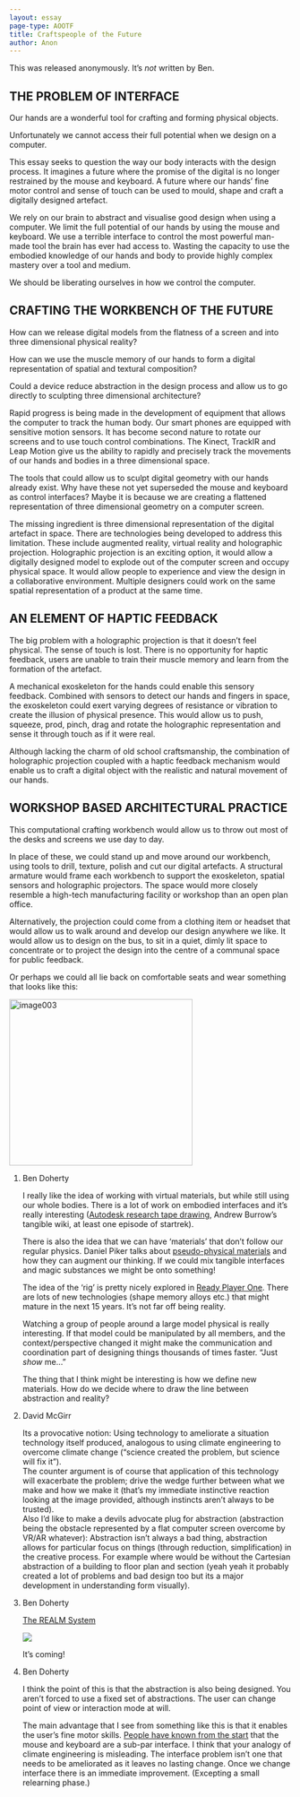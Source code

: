 ```yaml
---
layout: essay
page-type: AOOTF
title: Craftspeople of the Future
author: Anon
---
```


<p class="editor">This was released anonymously. It’s <em>not</em> written by Ben.</p>
<h2>THE PROBLEM OF INTERFACE</h2>
<p>Our hands are a wonderful tool for crafting and forming physical objects.</p>
<p>Unfortunately we cannot access their full potential when we design on a computer.</p>
<p>This essay seeks to question the way our body interacts with the design process. It imagines a future where the promise of the digital is no longer restrained by the mouse and keyboard. A future where our hands’ fine motor control and sense of touch can be used to mould, shape and craft a digitally designed artefact.</p>
<p>We rely on our brain to abstract and visualise good design when using a computer. We limit the full potential of our hands by using the mouse and keyboard. We use a terrible interface to control the most powerful man-made tool the brain has ever had access to. Wasting the capacity to use the embodied knowledge of our hands and body to provide highly complex mastery over a tool and medium.</p>
<p>We should be liberating ourselves in how we control the computer.</p>
<h2>CRAFTING THE WORKBENCH OF THE FUTURE</h2>
<p>How can we release digital models from the flatness of a screen and into three dimensional physical reality?</p>
<p>How can we use the muscle memory of our hands to form a digital representation of spatial and textural composition?</p>
<p>Could a device reduce abstraction in the design process and allow us to go directly to sculpting three dimensional architecture?</p>
<p>Rapid progress is being made in the development of equipment that allows the computer to track the human body. Our smart phones are equipped with sensitive motion sensors. It has become second nature to rotate our screens and to use touch control combinations. The Kinect, TrackIR and Leap Motion give us the ability to rapidly and precisely track the movements of our hands and bodies in a three dimensional space.</p>
<p>The tools that could allow us to sculpt digital geometry with our hands already exist. Why have these not yet superseded the mouse and keyboard as control interfaces? Maybe it is because we are creating a flattened representation of three dimensional geometry on a computer screen.</p>
<p>The missing ingredient is three dimensional representation of the digital artefact in space. There are technologies being developed to address this limitation. These include augmented reality, virtual reality and holographic projection. Holographic projection is an exciting option, it would allow a digitally designed model to explode out of the computer screen and occupy physical space. It would allow people to experience and view the design in a collaborative environment. Multiple designers could work on the same spatial representation of a product at the same time.</p>
<h2>AN ELEMENT OF HAPTIC FEEDBACK</h2>
<p>The big problem with a holographic projection is that it doesn’t feel physical. The sense of touch is lost. There is no opportunity for haptic feedback, users are unable to train their muscle memory and learn from the formation of the artefact.</p>
<p>A mechanical exoskeleton for the hands could enable this sensory feedback. Combined with sensors to detect our hands and fingers in space, the exoskeleton could exert varying degrees of resistance or vibration to create the illusion of physical presence. This would allow us to push, squeeze, prod, pinch, drag and rotate the holographic representation and sense it through touch as if it were real.</p>
<p>Although lacking the charm of old school craftsmanship, the combination of holographic projection coupled with a haptic feedback mechanism would enable us to craft a digital object with the realistic and natural movement of our hands.</p>
<h2>WORKSHOP BASED ARCHITECTURAL PRACTICE</h2>
<p>This computational crafting workbench would allow us to throw out most of the desks and screens we use day to day.</p>
<p>In place of these, we could stand up and move around our workbench, using tools to drill, texture, polish and cut our digital artefacts. A structural armature would frame each workbench to support the exoskeleton, spatial sensors and holographic projectors. The space would more closely resemble a high-tech manufacturing facility or workshop than an open plan office.</p>
<p>Alternatively, the projection could come from a clothing item or headset that would allow us to walk around and develop our design anywhere we like. It would allow us to design on the bus, to sit in a quiet, dimly lit space to concentrate or to project the design into the centre of a communal space for public feedback.</p>
<p>Or perhaps we could all lie back on comfortable seats and wear something that looks like this:</p>
<p><a href="./Craftspeople of the Future _ Tropos_files/image003.png"><img class="aligncenter size-full wp-image-16977" src="./Craftspeople of the Future _ Tropos_files/image003.png" alt="image003" width="327" height="297"></a></p>


<ol>
	<li><span class="commenter">Ben Doherty</span>
	<p>I really like the idea of working with virtual materials, but while still using our whole bodies. There is a lot of work on embodied interfaces and it’s really interesting (<a href="http://www.autodeskresearch.com/publications" rel="nofollow">Autodesk research tape drawing</a>, Andrew Burrow’s tangible wiki, at least one episode of startrek). </p>
	<p>There is also the idea that we can have ‘materials’ that don’t follow our regular physics. Daniel Piker talks about <a href="https://spacesymmetrystructure.wordpress.com/2011/05/18/pseudo-physical-materials/" rel="nofollow">pseudo-physical materials</a> and how they can augment our thinking. If we could mix tangible interfaces and magic substances we might be onto something!</p>
	<p>The idea of the ‘rig’ is pretty nicely explored in <a href="http://www.amazon.com/Ready-Player-One-Ernest-Cline-ebook/dp/B005CVWWJY/ref=sr_1_1?ie=UTF8&qid=1424050389&sr=8-1&keywords=ready+player+one" rel="nofollow">Ready Player One</a>. There are lots of new technologies (shape memory alloys etc.) that might mature in the next 15 years. It’s not far off being reality.</p>
	<p>Watching a group of people around a large model physical is really interesting. If that model could be manipulated by all members, and the context/perspective changed it might make the communication and coordination part of designing things thousands of times faster. “Just <em>show</em> me…”</p>
	<p>The thing that I think might be interesting is how we define new materials. How do we decide where to draw the line between abstraction and reality?</p>
</li>
<li><span class="commenter">David McGirr</span>
	<p>Its a provocative notion: Using technology to ameliorate a situation technology itself produced, analogous to  using climate engineering to overcome climate change (“science created the problem, but science will fix it”).<br>
The counter argument is of course that application of this technology will exacerbate the problem; drive the wedge further between what we make and how we make it (that’s my immediate instinctive reaction looking at the image provided, although instincts aren’t always to be trusted).<br>
Also I’d like to make a devils advocate plug for abstraction (abstraction being the obstacle represented by a flat computer screen overcome by VR/AR whatever): Abstraction isn’t always a bad thing, abstraction allows for particular focus on things (through reduction, simplification) in the creative process. For example where would be without the Cartesian abstraction of a building to floor plan and section (yeah yeah it probably created a lot of problems and bad design too but its  a major development in understanding form visually).</p>
</li>
<li><span class="commenter">Ben Doherty</span>
	<p><a href="https://www.kickstarter.com/projects/therealmsystem/the-realm-system?ref=category_recommended" rel="nofollow">The REALM System</a></p>
	<p><img src="./Craftspeople of the Future _ Tropos_files/eabde778bdddbacf22af44119eac76b1_original.jpg"></p>
	<p>It’s coming!</p>
</li>
<li><span class="commenter">Ben Doherty</span>
	<p>I think the point of this is that the abstraction is also being designed. You aren’t forced to use a fixed set of abstractions. The user can change point of view or interaction mode at will.</p>
	<p>The main advantage that I see from something like this is that it enables the user’s fine motor skills. <a href="http://dougengelbart.org/" rel="nofollow">People have known from the start</a> that the mouse and keyboard are a sub-par interface. I think that your analogy of climate engineering is misleading. The interface problem isn’t one that needs to be ameliorated as it leaves no lasting change. Once we change interface there is an immediate improvement. (Excepting a small relearning phase.)</p>
</li>